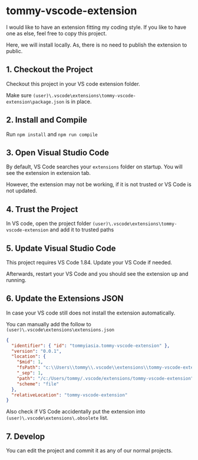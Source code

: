# tommy-vscode-extension

I would like to have an extension fitting my coding style. If you like to have one as else, feel free to copy this project.

Here, we will install locally. As, there is no need to publish the extension to public.

## 1. Checkout the Project

Checkout this project in your VS code extension folder.

Make sure `(user)\.vscode\extensions\tommy-vscode-extension\package.json` is in place.

## 2. Install and Compile

Run `npm install` and `npm run compile`

## 3. Open Visual Studio Code

By default, VS Code searches your `extensions` folder on startup. You will see the extension in extension tab.

However, the extension may not be working, if it is not trusted or VS Code is not updated.

## 4. Trust the Project

In VS code, open the project folder `(user)\.vscode\extensions\tommy-vscode-extension` and add it to trusted paths

## 5. Update Visual Studio Code

This project requires VS Code 1.84. Update your VS Code if needed.

Afterwards, restart your VS Code and you should see the extension up and running.

## 6. Update the Extensions JSON

In case your VS code still does not install the extension automatically.

You can manually add the follow to `(user)\.vscode\extensions\extensions.json`

```json
{
  "identifier": { "id": "tommyiasia.tommy-vscode-extension" },
  "version": "0.0.1",
  "location": {
    "$mid": 1,
    "fsPath": "c:\\Users\\tommy\\.vscode\\extensions\\tommy-vscode-extension",
    "_sep": 1,
    "path": "/c:/Users/tommy/.vscode/extensions/tommy-vscode-extension",
    "scheme": "file"
  },
  "relativeLocation": "tommy-vscode-extension"
}
```

Also check if VS Code accidentally put the extension into `(user)\.vscode\extensions\.obsolete` list.

## 7. Develop

You can edit the project and commit it as any of our normal projects.
